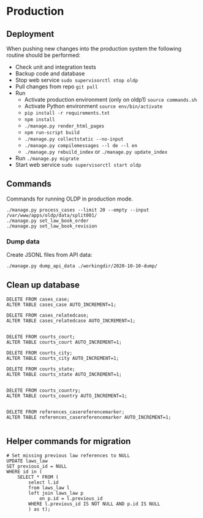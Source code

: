 # Production

## Deployment

When pushing new changes into the production system the following routine should be performed:

 - Check unit and integration tests
 - Backup code and database
 - Stop web service `sudo supervisorctl stop oldp`
 - Pull changes from repo `git pull`
 - Run
    - Activate production environment (only on oldp1) `source commands.sh`
    - Activate Python environment `source env/bin/activate`
    - `pip install -r requirements.txt`
    - `npm install`
    - `./manage.py render_html_pages`
    - `npm run-script build`
    - `./manage.py collectstatic --no-input`
    - `./manage.py compilemessages --l de --l en`
    - `./manage.py rebuild_index` or `./manage.py update_index`
 - Run `./manage.py migrate`
 - Start web service `sudo supervisorctl start oldp`


## Commands

Commands for running OLDP in production mode.


```
./manage.py process_cases --limit 20 --empty --input /var/www/apps/oldp/data/split001/
./manage.py set_law_book_order
./manage.py set_law_book_revision
```


### Dump data

Create JSONL files from API data:

```bash
./manage.py dump_api_data ./workingdir/2020-10-10-dump/
```

## Clean up database

```
DELETE FROM cases_case;
ALTER TABLE cases_case AUTO_INCREMENT=1;

DELETE FROM cases_relatedcase;
ALTER TABLE cases_relatedcase AUTO_INCREMENT=1;


DELETE FROM courts_court;
ALTER TABLE courts_court AUTO_INCREMENT=1;

DELETE FROM courts_city;
ALTER TABLE courts_city AUTO_INCREMENT=1;

DELETE FROM courts_state;
ALTER TABLE courts_state AUTO_INCREMENT=1;


DELETE FROM courts_country;
ALTER TABLE courts_country AUTO_INCREMENT=1;


DELETE FROM references_casereferencemarker;
ALTER TABLE references_casereferencemarker AUTO_INCREMENT=1;


```

## Helper commands for migration

```
# Set missing previous law references to NULL
UPDATE laws_law
SET previous_id = NULL
WHERE id in (
    SELECT * FROM (
        select l.id
        from laws_law l
        left join laws_law p
            on p.id = l.previous_id
        WHERE l.previous_id IS NOT NULL AND p.id IS NULL
        ) as t);

```
